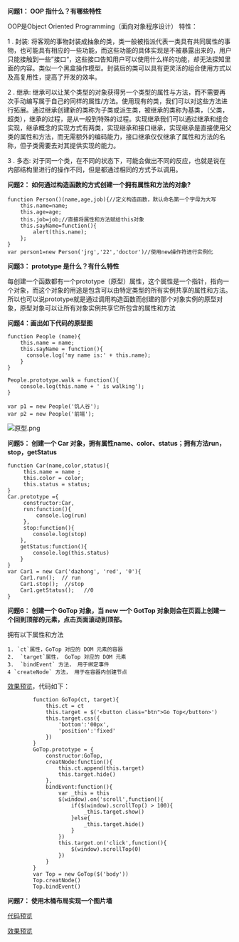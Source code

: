 **问题1： OOP 指什么？有哪些特性**

OOP是Object Oriented Programming（面向对象程序设计）
特性：

1 . 封装: 将客观的事物封装成抽象的类，类一般被指派代表一类具有共同属性的事物，也可能具有相应的一些功能，而这些功能的具体实现是不被暴露出来的，用户只能接触到一些”接口“，这些接口告知用户可以使用什么样的功能，却无法探知里面的内容。类似一个黑盒操作模型。封装后的类可以具有更灵活的组合使用方式以及高复用性，提高了开发的效率。

2 . 继承: 继承可以让某个类型的对象获得另一个类型的属性与方法，而不需要再次手动编写属于自己的同样的属性/方法。使用现有的类，我们可以对这些方法进行拓展。通过继承创建新的类称为子类或派生类，被继承的类称为基类，（父类，超类），继承的过程，是从一般到特殊的过程。实现继承我们可以通过继承和组合实现，继承概念的实现方式有两类，实现继承和接口继承，实现继承是直接使用父类的属性和方法，而无需额外的编码能力，接口继承仅仅继承了属性和方法的名称，但子类需要去对其提供实现的能力。

3 . 多态: 对于同一个类，在不同的状态下，可能会做出不同的反应，也就是说在内部结构里进行的操作不同，但是都通过相同的方式予以调用。

**问题2： 如何通过构造函数的方式创建一个拥有属性和方法的对象?**
```
function Person()(name,age,job){//定义构造函数，默认命名第一个字母为大写
    this.name=name;
    this.age=age;
    this.job=job;//直接将属性和方法赋给this对象
    this.sayName=function(){
        alert(this.name);
    };
}
var person1=new Person('jrg','22','doctor')//使用new操作符进行实例化
```
**问题3： prototype 是什么？有什么特性**

每创建一个函数都有一个prototype（原型）属性，这个属性是一个指针，指向一个对象，而这个对象的用途是包含可以由特定类型的所有实例共享的属性和方法。所以也可以说prototype就是通过调用构造函数而创建的那个对象实例的原型对象，原型对象可以让所有对象实例共享它所包含的属性和方法

**问题4：画出如下代码的原型图**

```
function People (name){
    this.name = name;
    this.sayName = function(){
      console.log('my name is:' + this.name);
    }
}

People.prototype.walk = function(){
    console.log(this.name + ' is walking');
}

var p1 = new People('饥人谷');
var p2 = new People('前端');
```
![原型.png](http://upload-images.jianshu.io/upload_images/6719885-ad8159d0a2bf36d1.png?imageMogr2/auto-orient/strip%7CimageView2/2/w/690)

**问题5： 创建一个 Car 对象，拥有属性name、color、status；拥有方法run，stop，getStatus**

```
function Car(name,color,status){
     this.name = name ;
     this.color = color;
     this.status = status;
}
Car.prototype ={
     constructor:Car,
     run:function(){
         console.log(run)
     },
     stop:function(){
        console.log(stop)
    },
    getStatus:function(){
        console.log(this.status)
    }
}
var Car1 = new Car('dazhong', 'red', '0'){
    Car1.run();  // run
    Car1.stop();  //stop
    Car1.getStatus();   //0
}

```

**问题6： 创建一个 GoTop 对象，当 new 一个 GotTop 对象则会在页面上创建一个回到顶部的元素，点击页面滚动到顶部。**

拥有以下属性和方法
```
1. `ct`属性，GoTop 对应的 DOM 元素的容器
2.  `target`属性， GoTop 对应的 DOM 元素
3.  `bindEvent` 方法， 用于绑定事件
4 `createNode` 方法， 用于在容器内创建节点
```
[效果预览](https://mhy-web.github.io/HomeWorks/高级/task1/)，代码如下：
```
        function GoTop(ct, target){
            this.ct = ct
            this.target = $('<button class="btn">Go Top</button>')
            this.target.css({
                'bottom':'00px',
                'position':'fixed'
            })
        }
        GoTop.prototype = {
            constructor:GoTop,
            creatNode:function(){
                this.ct.append(this.target)
                this.target.hide()
            },
            bindEvent:function(){
                var _this = this
                $(window).on('scroll',function(){
                    if($(window).scrollTop() > 100){
                        _this.target.show()
                    }else{
                        _this.target.hide()
                    }
                })
                this.target.on('click',function(){
                    $(window).scrollTop(0)
                })
            }
        }
        var Top = new GoTop($('body'))
        Top.creatNode()
        Top.bindEvent()

```

**问题7： 使用木桶布局实现一个图片墙**

[代码预览](https://github.com/mhy-web/HomeWorks/tree/master/%E9%AB%98%E7%BA%A7/task1/Barrellayout/index.html/)

[效果预览](https://mhy-web.github.io//HomeWorks/高级/task1/Barrellayout/index.html)